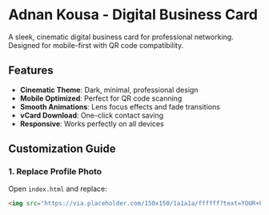 # Adnan Kousa - Digital Business Card

A sleek, cinematic digital business card for professional networking. Designed for mobile-first with QR code compatibility.

## Features
- **Cinematic Theme**: Dark, minimal, professional design
- **Mobile Optimized**: Perfect for QR code scanning
- **Smooth Animations**: Lens focus effects and fade transitions
- **vCard Download**: One-click contact saving
- **Responsive**: Works perfectly on all devices

## Customization Guide

### 1. Replace Profile Photo
Open `index.html` and replace:
```html
<img src="https://via.placeholder.com/150x150/1a1a1a/ffffff?text=YOUR+PHOTO" alt="Adnan Kousa" class="profile-image">

